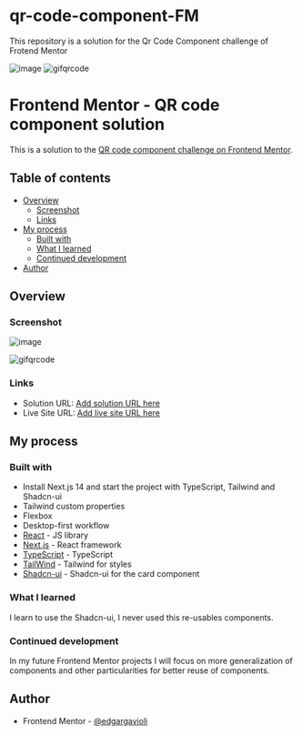 # qr-code-component-FM
This repository is a solution for the Qr Code Component challenge of Frotend Mentor

![image](https://github.com/edgargavioli/qr-code-component-FM/assets/58188033/829a9f5b-2b82-4cdf-bb71-9d265717832e)
![gifqrcode](https://github.com/edgargavioli/qr-code-component-FM/assets/58188033/a642cf37-6bd2-4b2e-8e5f-dc7ea6777e91)

# Frontend Mentor - QR code component solution

This is a solution to the [QR code component challenge on Frontend Mentor](https://www.frontendmentor.io/challenges/qr-code-component-iux_sIO_H).

## Table of contents

- [Overview](#overview)
  - [Screenshot](#screenshot)
  - [Links](#links)
- [My process](#my-process)
  - [Built with](#built-with)
  - [What I learned](#what-i-learned)
  - [Continued development](#continued-development)
- [Author](#author)

## Overview

### Screenshot

![image](https://github.com/edgargavioli/qr-code-component-FM/assets/58188033/829a9f5b-2b82-4cdf-bb71-9d265717832e)

![gifqrcode](https://github.com/edgargavioli/qr-code-component-FM/assets/58188033/a642cf37-6bd2-4b2e-8e5f-dc7ea6777e91)

### Links

- Solution URL: [Add solution URL here](https://your-solution-url.com)
- Live Site URL: [Add live site URL here](https://your-live-site-url.com)

## My process

### Built with

- Install Next.js 14 and start the project with TypeScript, Tailwind and Shadcn-ui
- Tailwind custom properties
- Flexbox
- Desktop-first workflow
- [React](https://reactjs.org/) - JS library
- [Next.js](https://nextjs.org/) - React framework
- [TypeScript](https://www.typescriptlang.org/) - TypeScript
- [TailWind](https://tailwindcss.com/) - Tailwind for styles
- [Shadcn-ui](https://ui.shadcn.com/) - Shadcn-ui for the card component

### What I learned

I learn to use the Shadcn-ui, I never used this re-usables components.

### Continued development

In my future Frontend Mentor projects I will focus on more generalization of components and other particularities for better reuse of components.

## Author

- Frontend Mentor - [@edgargavioli](https://www.frontendmentor.io/profile/edgargavioli)
